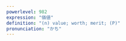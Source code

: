 ```yaml
---
powerlevel: 982
expression: "価値"
definition: "(n) value; worth; merit; (P)"
pronunciation: "かち"
---
```

